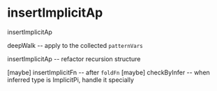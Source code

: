 # insertImplicitAp

insertImplicitAp

deepWalk -- apply to the collected `patternVars`

insertImplicitAp -- refactor recursion structure

[maybe] insertImplicitFn -- after `foldFn`
[maybe] checkByInfer -- when inferred type is ImplicitPi, handle it specially
